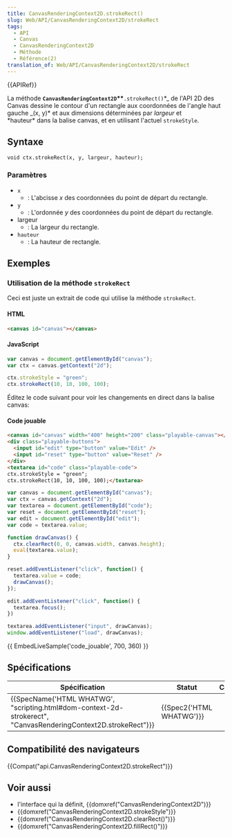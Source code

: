 ```yaml
---
title: CanvasRenderingContext2D.strokeRect()
slug: Web/API/CanvasRenderingContext2D/strokeRect
tags:
  - API
  - Canvas
  - CanvasRenderingContext2D
  - Méthode
  - Référence(2)
translation_of: Web/API/CanvasRenderingContext2D/strokeRect
---
```

{{APIRef}}

La méthode **`CanvasRenderingContext2D`\*\***`.strokeRect()`\*_ de l'API 2D des Canvas dessine le contour d'un rectangle aux coordonnées de l'angle haut gauche _(x, y)* et aux dimensions déterminées par *largeur* et *hauteur\* dans la balise canvas, et en utilisant l'actuel `strokeStyle`.

## Syntaxe

    void ctx.strokeRect(x, y, largeur, hauteur);

### Paramètres

- `x`
  - : L'abcisse *x* des coordonnées du point de départ du rectangle.
- `y`
  - : L'ordonnée _y_ des coordonnées du point de départ du rectangle.
- largeur
  - : La largeur du rectangle.
- `hauteur`
  - : La hauteur de rectangle.

## Exemples

### Utilisation de la méthode `strokeRect`

Ceci est juste un extrait de code qui utilise la méthode `strokeRect`.

#### HTML

```html
<canvas id="canvas"></canvas>
```

#### JavaScript

```js
var canvas = document.getElementById("canvas");
var ctx = canvas.getContext("2d");

ctx.strokeStyle = "green";
ctx.strokeRect(10, 10, 100, 100);
```

Éditez le code suivant pour voir les changements en direct dans la balise canvas:

#### Code jouable

```html hidden
<canvas id="canvas" width="400" height="200" class="playable-canvas"></canvas>
<div class="playable-buttons">
  <input id="edit" type="button" value="Edit" />
  <input id="reset" type="button" value="Reset" />
</div>
<textarea id="code" class="playable-code">
ctx.strokeStyle = "green";
ctx.strokeRect(10, 10, 100, 100);</textarea>
```

```js hidden
var canvas = document.getElementById("canvas");
var ctx = canvas.getContext("2d");
var textarea = document.getElementById("code");
var reset = document.getElementById("reset");
var edit = document.getElementById("edit");
var code = textarea.value;

function drawCanvas() {
  ctx.clearRect(0, 0, canvas.width, canvas.height);
  eval(textarea.value);
}

reset.addEventListener("click", function() {
  textarea.value = code;
  drawCanvas();
});

edit.addEventListener("click", function() {
  textarea.focus();
})

textarea.addEventListener("input", drawCanvas);
window.addEventListener("load", drawCanvas);
```

{{ EmbedLiveSample('code_jouable', 700, 360) }}

## Spécifications

| Spécification                                                                                                                                        | Statut                           | Commentaire |
| ---------------------------------------------------------------------------------------------------------------------------------------------------- | -------------------------------- | ----------- |
| {{SpecName('HTML WHATWG', "scripting.html#dom-context-2d-strokerect", "CanvasRenderingContext2D.strokeRect")}} | {{Spec2('HTML WHATWG')}} |             |

## Compatibilité des navigateurs

{{Compat("api.CanvasRenderingContext2D.strokeRect")}}

## Voir aussi

- l'interface qui la définit, {{domxref("CanvasRenderingContext2D")}}
- {{domxref("CanvasRenderingContext2D.strokeStyle")}}
- {{domxref("CanvasRenderingContext2D.clearRect()")}}
- {{domxref("CanvasRenderingContext2D.fillRect()")}}
